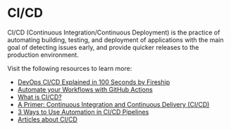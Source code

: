 # CI/CD

CI/CD (Continuous Integration/Continuous Deployment) is the practice of automating building, testing, and deployment of applications with the main goal of detecting issues early, and provide quicker releases to the production environment.

Visit the following resources to learn more:

- [DevOps CI/CD Explained in 100 Seconds by Fireship](https://www.youtube.com/watch?v=scEDHsr3APg)
- [Automate your Workflows with GitHub Actions](https://www.youtube.com/watch?v=nyKZTKQS_EQ)
- [What is CI/CD?](https://about.gitlab.com/topics/ci-cd/)
- [A Primer: Continuous Integration and Continuous Delivery (CI/CD)](https://thenewstack.io/a-primer-continuous-integration-and-continuous-delivery-ci-cd/)
- [3 Ways to Use Automation in CI/CD Pipelines](https://thenewstack.io/3-ways-to-use-automation-in-ci-cd-pipelines/)
- [Articles about CI/CD](https://thenewstack.io/category/ci-cd/)
